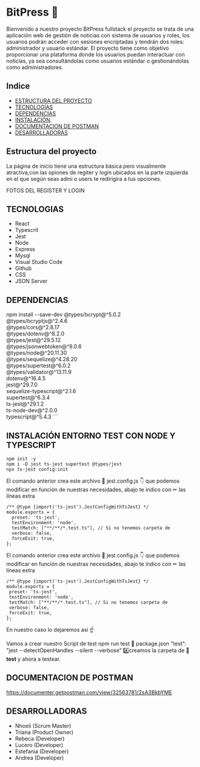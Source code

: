 # BitPress :newspaper:

Bienvenido a nuestro proyecto BitPress fullstack el proyecto se trata de una aplicación web de gestión de noticias con sistema de usuarios y roles, los usuarios podrán acceder con sesiones encriptadas y tendrán dos roles: administrador y usuario estándar. El proyecto tiene como objetivo proporcionar una plataforma donde los usuarios puedan interactuar con noticias, ya sea consultándolas como usuarios estándar o gestionándolas como administradores.

## Indice

- [ESTRUCTURA DEL PROYECTO](#ESTRUCTURA-DEL-PROYECTO)
- [TECNOLOGÍAS](#TECNOLOGÍAS-UTILIZADAS)
- [DEPENDENCIAS](#DEPENDENCIAS)
- [INSTALACIÓN](#INSTALACIÓN-ENTORNO-TEST-CON-TYPESCRIPT).
- [DOCUMENTACION DE POSTMAN](#DOCUMENTACION-POSTMAN)
- [DESARROLLADORAS](#DESARROLLADORAS)


## Estructura del proyecto

La página de inicio tiene una estructura básica pero visualmente atractiva,con las opiones de regiter y login ubicados en la parte izquierda en el que según seas admi o users te redirigira a tus opciones.

FOTOS DEL REGISTER Y LOGIN 


## TECNOLOGIAS 
- React
- Typescrit
- Jest 
- Node
- Express
- Mysql 
- Visual Studio Code
- Github
- CSS
- JSON Server


## DEPENDENCIAS
npm install --save-dev @types/bcrypt@^5.0.2 \
@types/bcryptjs@^2.4.6 \
@types/cors@^2.8.17 \
@types/dotenv@^8.2.0 \
@types/jest@^29.5.12 \
@types/jsonwebtoken@^9.0.6 \
@types/node@^20.11.30 \
@types/sequelize@^4.28.20 \
@types/supertest@^6.0.2 \
@types/validator@^13.11.9 \
dotenv@^16.4.5 \
jest@^29.7.0 \
sequelize-typescript@^2.1.6 \
supertest@^6.3.4 \
ts-jest@^29.1.2 \
ts-node-dev@^2.0.0 \
typescript@^5.4.3
´´´

## INSTALACIÓN ENTORNO TEST CON NODE Y TYPESCRIPT
```
npm init -y
npm i -D jest ts-jest supertest @types/jest
npx ts-jest config:init
```

El comando anterior crea este archivo 📄 jest.config.js 👇 que podemos
modificar en función de nuestras necesidades, abajo te indico con ✏ las líneas
extra

```
/** @type {import('ts-jest').JestConfigWithTsJest} */
module.exports = {
  preset: 'ts-jest',
  testEnvironment: 'node',
  testMatch: ["**/**/*.test.ts"], // Si no tenemos carpeta de 
  verbose: false,
  forceExit: true,
};
```


El comando anterior crea este archivo 📄 jest.config.js 👇 que podemos
modificar en función de nuestras necesidades, abajo te indico con ✏ las líneas
extra
```
/** @type {import('ts-jest').JestConfigWithTsJest} */
module.exports = {
 preset: 'ts-jest',
 testEnvironment: 'node',
 testMatch: ["**/**/*.test.ts"], // Si no tenemos carpeta de 
 verbose: false,
 forceExit: true,
};
```
En nuestro caso lo dejaremos asi ☝

Vamos a crear nuestro Script de test npm run test
📄 package.json
 "test": "jest --detectOpenHandles --silent --verbose"
4️⃣creamos la carpeta de 📂 __test__
y ahora a testear.


## DOCUMENTACION DE POSTMAN
https://documenter.getpostman.com/view/32563781/2sA3BkbYME


## DESARROLLADORAS 
- Nhoeli (Scrum Master)
- Triana (Product Owner)
- Rebeca (Developer)
- Lucero (Developer)
- Estefania (Developer)
- Andrea (Developer)

